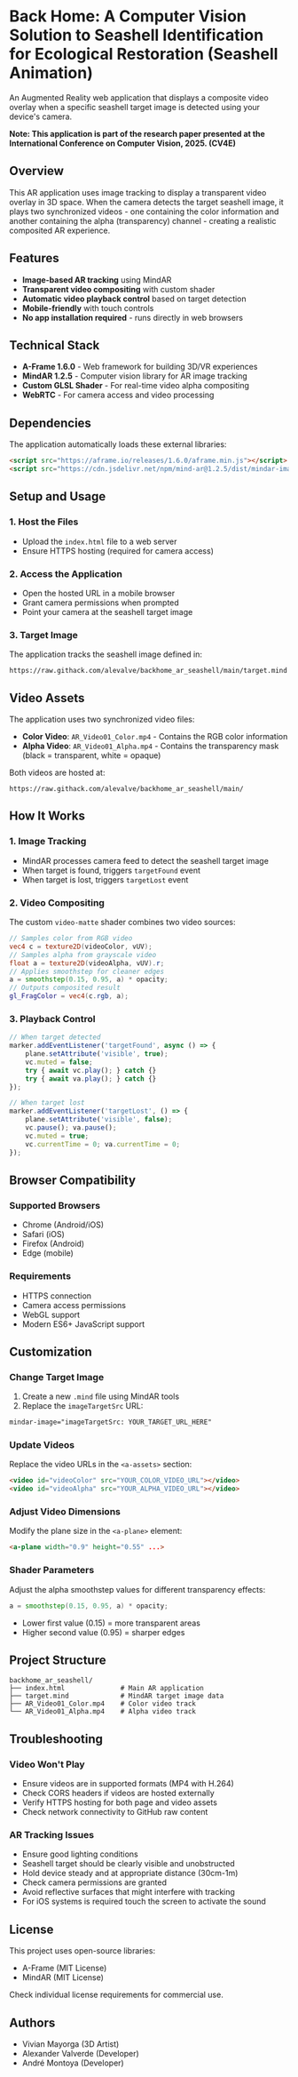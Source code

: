 # Back Home: A Computer Vision Solution to Seashell Identification for Ecological Restoration (Seashell Animation)

An Augmented Reality web application that displays a composite video overlay when a specific seashell target image is detected using your device's camera.

**Note: This application is part of the research paper presented at the International Conference on Computer Vision, 2025. (CV4E)**

## Overview

This AR application uses image tracking to display a transparent video overlay in 3D space. When the camera detects the target seashell image, it plays two synchronized videos - one containing the color information and another containing the alpha (transparency) channel - creating a realistic composited AR experience.

## Features

- **Image-based AR tracking** using MindAR
- **Transparent video compositing** with custom shader
- **Automatic video playback control** based on target detection
- **Mobile-friendly** with touch controls
- **No app installation required** - runs directly in web browsers

## Technical Stack

- **A-Frame 1.6.0** - Web framework for building 3D/VR experiences
- **MindAR 1.2.5** - Computer vision library for AR image tracking
- **Custom GLSL Shader** - For real-time video alpha compositing
- **WebRTC** - For camera access and video processing

## Dependencies

The application automatically loads these external libraries:

```html
<script src="https://aframe.io/releases/1.6.0/aframe.min.js"></script>
<script src="https://cdn.jsdelivr.net/npm/mind-ar@1.2.5/dist/mindar-image-aframe.prod.js"></script>
```

## Setup and Usage

### 1. Host the Files
- Upload the `index.html` file to a web server
- Ensure HTTPS hosting (required for camera access)

### 2. Access the Application
- Open the hosted URL in a mobile browser
- Grant camera permissions when prompted
- Point your camera at the seashell target image

### 3. Target Image
The application tracks the seashell image defined in:
```
https://raw.githack.com/alevalve/backhome_ar_seashell/main/target.mind
```

## Video Assets

The application uses two synchronized video files:

- **Color Video**: `AR_Video01_Color.mp4` - Contains the RGB color information
- **Alpha Video**: `AR_Video01_Alpha.mp4` - Contains the transparency mask (black = transparent, white = opaque)

Both videos are hosted at:
```
https://raw.githack.com/alevalve/backhome_ar_seashell/main/
```

## How It Works

### 1. Image Tracking
- MindAR processes camera feed to detect the seashell target image
- When target is found, triggers `targetFound` event
- When target is lost, triggers `targetLost` event

### 2. Video Compositing
The custom `video-matte` shader combines two video sources:

```glsl
// Samples color from RGB video
vec4 c = texture2D(videoColor, vUV);
// Samples alpha from grayscale video
float a = texture2D(videoAlpha, vUV).r;
// Applies smoothstep for cleaner edges
a = smoothstep(0.15, 0.95, a) * opacity;
// Outputs composited result
gl_FragColor = vec4(c.rgb, a);
```

### 3. Playback Control
```javascript
// When target detected
marker.addEventListener('targetFound', async () => {
    plane.setAttribute('visible', true);
    vc.muted = false;
    try { await vc.play(); } catch {}
    try { await va.play(); } catch {}
});

// When target lost
marker.addEventListener('targetLost', () => {
    plane.setAttribute('visible', false);
    vc.pause(); va.pause();
    vc.muted = true;
    vc.currentTime = 0; va.currentTime = 0;
});
```

## Browser Compatibility

### Supported Browsers
- Chrome (Android/iOS)
- Safari (iOS)
- Firefox (Android)
- Edge (mobile)

### Requirements
- HTTPS connection
- Camera access permissions
- WebGL support
- Modern ES6+ JavaScript support

## Customization

### Change Target Image
1. Create a new `.mind` file using MindAR tools
2. Replace the `imageTargetSrc` URL:
```html
mindar-image="imageTargetSrc: YOUR_TARGET_URL_HERE"
```

### Update Videos
Replace the video URLs in the `<a-assets>` section:
```html
<video id="videoColor" src="YOUR_COLOR_VIDEO_URL"></video>
<video id="videoAlpha" src="YOUR_ALPHA_VIDEO_URL"></video>
```

### Adjust Video Dimensions
Modify the plane size in the `<a-plane>` element:
```html
<a-plane width="0.9" height="0.55" ...>
```

### Shader Parameters
Adjust the alpha smoothstep values for different transparency effects:
```glsl
a = smoothstep(0.15, 0.95, a) * opacity;
```
- Lower first value (0.15) = more transparent areas
- Higher second value (0.95) = sharper edges

## Project Structure

```
backhome_ar_seashell/
├── index.html              # Main AR application
├── target.mind             # MindAR target image data
├── AR_Video01_Color.mp4    # Color video track
└── AR_Video01_Alpha.mp4    # Alpha video track
```

## Troubleshooting

### Video Won't Play
- Ensure videos are in supported formats (MP4 with H.264)
- Check CORS headers if videos are hosted externally
- Verify HTTPS hosting for both page and video assets
- Check network connectivity to GitHub raw content

### AR Tracking Issues
- Ensure good lighting conditions
- Seashell target should be clearly visible and unobstructed
- Hold device steady and at appropriate distance (30cm-1m)
- Check camera permissions are granted
- Avoid reflective surfaces that might interfere with tracking
- For iOS systems is required touch the screen to activate the sound

## License

This project uses open-source libraries:
- A-Frame (MIT License)
- MindAR (MIT License)

Check individual license requirements for commercial use.

## Authors

- Vivian Mayorga (3D Artist)
- Alexander Valverde (Developer)
- André Montoya (Developer)
